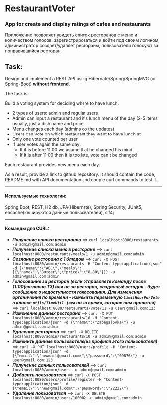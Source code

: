 # RestaurantVoter
### App for create and display ratings of cafes and restaurants
Приложение позволяет увидеть список ресторанов с меню и количеством голосов, зарегистрироваться и войти под своим логином, администратор создаёт/удаляет рестораны, пользователи голосуют за понравившийся ресторан.

## Task:
Design and implement a REST API using Hibernate/Spring/SpringMVC (or Spring-Boot) **without frontend**.

The task is:

Build a voting system for deciding where to have lunch.

 * 2 types of users: admin and regular users
 * Admin can input a restaurant and it's lunch menu of the day (2-5 items usually, just a dish name and price)
 * Menu changes each day (admins do the updates)
 * Users can vote on which restaurant they want to have lunch at
 * Only one vote counted per user
 * If user votes again the same day:
    - If it is before 11:00 we asume that he changed his mind.
    - If it is after 11:00 then it is too late, vote can't be changed

Each restaurant provides new menu each day.

As a result, provide a link to github repository. It should contain the code, README.md with API documentation and couple curl commands to test it.

-----------------------------

#### Используемые технологии:
Spring Boot, REST, H2 db, JPA(Hibernate), Spring Security, JUnit5, ehcache(кешируются данные пользователей), slf4j

-----------------------------

#### Команды для CURL:
- ***Получение списка ресторанов*** ==> `curl localhost:8080/restaurants -u admin@gmail.com:admin`
- ***Получение списка меню в ресторане*** ==> `curl localhost:8080/restaurants/meals/1 -u admin@gmail.com:admin`
- ***Созлание ресторана с 1 блюдом*** ==> `curl -X POST localhost:8080/admin/restaurants -H "Content-type:application/json" -d {\"name\":\"ABC\",\"meals\":[{\"name\":\"Burger\",\"price\":\"8.80\"}]} -u admin@gmail.com:admin`
- ***Голосование за ресторан (если отправляете команду после 11:00(согласно ТЗ) или не за ресторан, созданный сегодня - будет сообщение о недоступности голосования. Для изменения органичения по времени - изменить переменную ```limitHourForVote``` в классе ```utils/TimeUtil.java``` на то время, которое вам нравится)*** ==> `curl localhost:8080/restaurants/vote/11 -u user@gmail.com:123`
- ***Изменение данных ресторана*** ==> `curl -X PUT localhost:8080/admin/restaurants/10 -H "Content-type:application/json" -d {\"name\":\"Zabegalovka\"} -u admin@gmail.com:admin`
- ***Удаление ресторана*** ==> `curl -X DELETE localhost:8080/admin/restaurants/10 -u admin@gmail.com:admin`
- ***Изменить данные пользователя(из профиля этого пользователя)*** ==> `curl -X PUT localhost:8080/users/profile -H "Content-type:application/json" -d {\"email\":\"newmail@gmail.com\",\"password\":\"09876\"} -u user@gmail.com:123`
- ***Получение данных пользователей*** ==> `curl localhost:8080/admin/users -u admin@gmail.com:admin`
- ***Добавить пользователя*** ==> `curl -X POST localhost:8080/users/profile/register -H "Content-type:application/json" -d {\"email\":\"new@gmail.com\",\"password\":\"22222\"}`
- ***Удаление пользователя*** ==> `curl -X DELETE localhost:8080/admin/users/100002 -u admin@gmail.com:admin`
